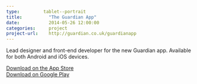 ```yaml
---
type:         tablet--portrait
title:          "The Guardian App"
date:           2014-05-26 12:00:00
categories:     project
project-url:    http://guardian.co.uk/guardianapp
---
```


Lead designer and front-end developer for the new Guardian app. Available for both Android and iOS devices.

[Download on the App Store](https://itunes.apple.com/gb/app/the-guardian/id409128287?mt=8&uo=4)  
[Download on Google Play](https://play.google.com/store/apps/details?id=com.guardian)
